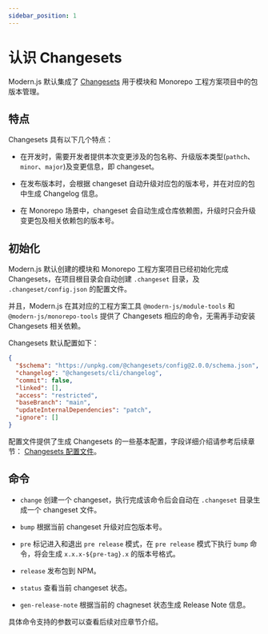 ```yaml
---
sidebar_position: 1
---
```


# 认识 Changesets

Modern.js 默认集成了 [Changesets](https://github.com/changesets/changesets) 用于模块和 Monorepo 工程方案项目中的包版本管理。

## 特点

Changesets 具有以下几个特点：

- 在开发时，需要开发者提供本次变更涉及的包名称、升级版本类型(`pathch`、`minor`、`major`)及变更信息，即 changeset。

- 在发布版本时，会根据 changeset 自动升级对应包的版本号，并在对应的包中生成 Changelog 信息。

- 在 Monorepo 场景中，changeset 会自动生成仓库依赖图，升级时只会升级变更包及相关依赖包的版本号。

## 初始化

Modern.js 默认创建的模块和 Monorepo 工程方案项目已经初始化完成 Changesets，在项目根目录会自动创建 `.changeset` 目录，及 `.changeset/config.json` 的配置文件。

并且，Modern.js 在其对应的工程方案工具 `@modern-js/module-tools` 和 `@modern-js/monorepo-tools` 提供了 Changesets 相应的命令，无需再手动安装 Changesets 相关依赖。


Changesets 默认配置如下：

```json title=".changeset/config.json"
{
  "$schema": "https://unpkg.com/@changesets/config@2.0.0/schema.json",
  "changelog": "@changesets/cli/changelog",
  "commit": false,
  "linked": [],
  "access": "restricted",
  "baseBranch": "main",
  "updateInternalDependencies": "patch",
  "ignore": []
}
```

配置文件提供了生成 Changesets 的一些基本配置，字段详细介绍请参考后续章节： [Changesets 配置文件](/docs/guides/features/changesets/config)。

## 命令

- `change` 创建一个 changeset，执行完成该命令后会自动在 `.changeset` 目录生成一个 changeset 文件。

- `bump` 根据当前 changeset 升级对应包版本号。

- `pre` 标记进入和退出 `pre release` 模式，在 `pre release` 模式下执行 `bump` 命令，将会生成 `x.x.x-${pre-tag}.x` 的版本号格式。

- `release` 发布包到 NPM。

- `status` 查看当前 changeset 状态。

- `gen-release-note` 根据当前的 chagneset 状态生成 Release Note 信息。

具体命令支持的参数可以查看后续对应章节介绍。
